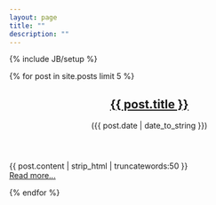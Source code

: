 ```yaml
---
layout: page
title: ""
description: ""
---
```

{% include JB/setup %}

{% for post in site.posts limit 5 %}
<article>
  <header>
    <h1><a href="{{ BASE_PATH }}{{ post.url }}">{{ post.title }}</a></h1>
    <p>(<time datetime="{{ post.date | date: "%Y-%m-%d" }}">{{ post.date | date_to_string }}</time>)</p>
  </header>
  <p class="entry-content">{{ post.content | strip_html | truncatewords:50 }}<br/><a href="{{ post.url }}">Read more...</a></p>
</article>
{% endfor %}

